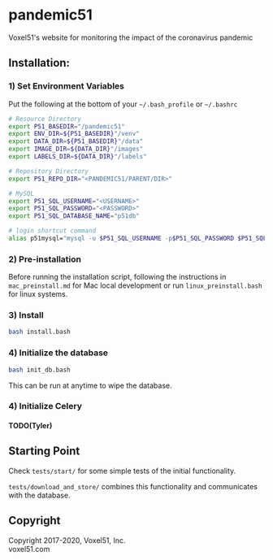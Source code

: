 # pandemic51
Voxel51's website for monitoring the impact of the coronavirus pandemic

## Installation:


### 1) Set Environment Variables

Put the following at the bottom of your `~/.bash_profile` or `~/.bashrc`

```bash
# Resource Directory
export P51_BASEDIR="/pandemic51"
export ENV_DIR=${P51_BASEDIR}"/venv"
export DATA_DIR=${P51_BASEDIR}"/data"
export IMAGE_DIR=${DATA_DIR}"/images"
export LABELS_DIR=${DATA_DIR}"/labels"

# Repository Directory
export P51_REPO_DIR="<PANDEMIC51/PARENT/DIR>"

# MySQL
export P51_SQL_USERNAME="<USERNAME>"
export P51_SQL_PASSWORD="<PASSWORD>"
export P51_SQL_DATABASE_NAME="p51db"

# login shortcut command
alias p51mysql="mysql -u $P51_SQL_USERNAME -p$P51_SQL_PASSWORD $P51_SQL_DATABASE_NAME"
```

### 2) Pre-installation
Before running the installation script, following the instructions in
`mac_preinstall.md` for Mac local development or run `linux_preinstall.bash`
for linux systems.


### 3) Install
```bash
bash install.bash
```

### 4) Initialize the database

```bash
bash init_db.bash
```

This can be run at anytime to wipe the database.

### 4) Initialize Celery

#### TODO(Tyler)


## Starting Point

Check `tests/start/` for some simple tests of the initial functionality.

`tests/download_and_store/` combines this functionality and communicates with
the database.


## Copyright

Copyright 2017-2020, Voxel51, Inc.<br>
voxel51.com
